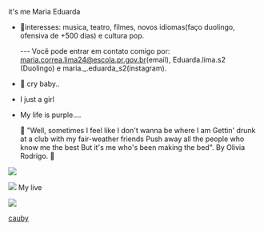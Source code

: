 it's me Maria Eduarda

- 🌙interesses: musica, teatro, filmes, novos idiomas(faço duolingo, ofensiva de +500 dias) e cultura pop.

  --- Você pode entrar em contato comigo por: maria.correa.lima24@escola.pr.gov.br(email), Eduarda.lima.s2 (Duolingo) e maria._.eduarda_s2(instagram).
  
- 🍄 cry baby..
  
- I just a girl

- My life is purple....
  
  
 
  💜 "Well, sometimes I feel like I don't wanna be where I am
Gettin' drunk at a club with my fair-weather friends
Push away all the people who know me the best
But it's me who's been making the bed". By Olivia Rodrigo. 💜


![](https://media1.tenor.com/m/wzwkN234ne0AAAAC/melanie-martinez.gif)

![](https://media1.tenor.com/m/6cDFmqhSjccAAAAd/enoughformeliv-olivia-rodrigo.gif)      My live

![](https://media1.tenor.com/m/Prvbi7eJeyQAAAAd/melanie-martinez-after-school-melanie-martinez.gif)

[cauby](https://youtu.be/Nhx9QDuqpDM?si=8URrBleK_2BV3Umt)
